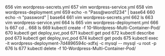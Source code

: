 656  vim wordpress-secrets.yml
  657  vim wordpress-service.yml
  658  vim wordpress-deployment.yml
  659  echo  -n "Pass@word1234" | base64
  660  echo  -n "password" | base64
  661  vim wordpress-secrets.yml 
  662  ls
  663  vim wordpress-service.yml 
  664  ls
  665  vim wordpress-deployment.yml 
  666  ls
  667  cd ..
  668  ls
  669  kubectl create -f 10-Wordpress-Multi-Container-Pod/
  670  kubectl get deploy,svc,pod
  671  kubectl get pod
  672  kubectl describe pod
  673  kubectl get deploy,svc,pod
  674  kubectl get pods 
  675  kubectl exec -it wordpress-deployment-7d4896594c-xdfxj -c mysql -- mysql -u root -p 
  676  ls
  677  kubectl delete -f 10-Wordpress-Multi-Container-Pod/
